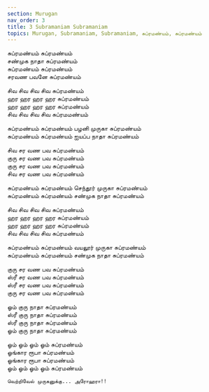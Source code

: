 ```yaml
---
section: Murugan
nav_order: 3
title: 3 Subramaniam Subramaniam
topics: Murugan, Subramaniam, Subramaniam, சுப்ரமண்யம், சுப்ரமண்யம்
---
```


சுப்ரமண்யம் சுப்ரமண்யம்\
சண்முக நாதா சுப்ரமண்யம்\
சுப்ரமண்யம் சுப்ரமண்யம்\
சரவண பவனே சுப்ரமண்யம்

சிவ சிவ சிவ சிவ சுப்ரமண்யம்\
ஹர ஹர ஹர ஹர சுப்ரமண்யம்\
ஹர ஹர ஹர ஹர சுப்ரமண்யம்\
சிவ சிவ சிவ சிவ சுப்ரமமண்யம்

சுப்ரமண்யம் சுப்ரமண்யம் பழனி முருகா சுப்ரமண்யம்\
சுப்ரமண்யம் சுப்ரமண்யம் ஐயப்ப நாதா சுப்ரமண்யம்

சிவ சர வண பவ சுப்ரமண்யம்\
குரு சர வண பவ சுப்ரமண்யம்\
குரு சர வண பவ சுப்ரமண்யம்\
சிவ சர வண பவ சுப்ரமண்யம்

சுப்ரமண்யம் சுப்ரமண்யம் செந்தூர் முருகா சுப்ரமண்யம்\
சுப்ரமண்யம் சுப்ரமண்யம் சண்முக நாதா சுப்ரமண்யம்

சிவ சிவ சிவ சிவ சுப்ரமண்யம்\
ஹர ஹர ஹர ஹர சுப்ரமண்யம்\
ஹர ஹர ஹர ஹர சுப்ரமண்யம்\
சிவ சிவ சிவ சிவ சுப்ரமண்யம்

சுப்ரமண்யம் சுப்ரமண்யம் வயலூர் முருகா சுப்ரமண்யம்\
சுப்ரமண்யம் சுப்ரமண்யம் சண்முக நாதா சுப்ரமண்யம்

குரு சர வண பவ சுப்ரமண்யம்\
ஸ்ரீ சர வண பவ சுப்ரமண்யம்\
ஸ்ரீ சர வண பவ சுப்ரமண்யம்\
குரு சர வண பவ சுப்ரமண்யம்

ஓம் குரு நாதா சுப்ரமண்யம்\
ஸ்ரீ குரு நாதா சுப்ரமண்யம்\
ஸ்ரீ குரு நாதா சுப்ரமண்யம்\
ஓம் குரு நாதா சுப்ரமண்யம்

ஓம் ஓம் ஓம் ஓம் சுப்ரமண்யம்\
ஓங்கார ரூபா சுப்ரமண்யம்\
ஓங்கார ரூபா சுப்ரமண்யம்\
ஓம் ஓம் ஓம் ஓம் சுப்ரமண்யம்

`வெற்றிவேல் முருகனுக்கு... அரோஹரா!!`

